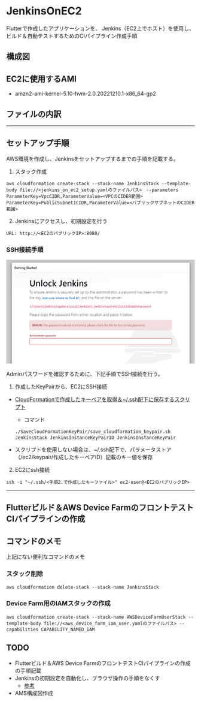 # JenkinsOnEC2

Flutterで作成したアプリケーションを、
Jenkins（EC2上でホスト）を使用し、ビルド＆自動テストするためのCIパイプライン作成手順

## 構成図

<!-- TODO: AWSの構成図作成 -->

## EC2に使用するAMI

- amzn2-ami-kernel-5.10-hvm-2.0.20221210.1-x86_64-gp2

## ファイルの内訳

***

## セットアップ手順

AWS環境を作成し、Jenkinsをセットアップするまでの手順を記載する。

1. スタック作成

```
aws cloudformation create-stack --stack-name JenkinsStack --template-body file://<jenkins_on_ec2_setup.yamlのファイルパス>　--parameters ParameterKey=VpcCIDR,ParameterValue=<VPCのCIDER範囲> ParameterKey=PublicSubnet1CIDR,ParameterValue=<パブリックサブネットのCIDER範囲>
```

2. Jenkinsにアクセスし、初期設定を行う

```
URL: http://<EC2のパブリックIP>:8080/
```

  ### SSH接続手順

  ![](./static/AdminPasswordForm.png)

  Adminパスワードを確認するために、下記手順でSSH接続を行う。

  1. 作成したKeyPairから、EC2にSSH接続

  - [CloudFormationで作成したキーペアを取得＆~/.ssh配下に保存するスクリプト](https://github.com/OrangeJuice652/SaveCloudFormationKeyPair/tree/main)

    - コマンド
    ```
    ./SaveCloudFormationKeyPair/save_cloudformation_keypair.sh JenkinsStack JenkinsInstanceKeyPairID JenkinsInstanceKeyPair
    ```

  - スクリプトを使用しない場合は、~/.ssh配下で、パラメータストア（/ec2/keypair/作成したキーペアID）記載のキー値を保存

  2. EC2にssh接続

  ```
  ssh -i "~/.ssh/<手順2.で作成したキーファイル>" ec2-user@<EC2のパブリックIP>
  ```

***

## Flutterビルド＆AWS Device FarmのフロントテストCIパイプラインの作成

<!-- TODO: 手順記載 -->

## コマンドのメモ

上記にない便利なコマンドのメモ

### スタック削除
```
aws cloudformation delete-stack --stack-name JenkinsStack
```

### Device Farm用のIAMスタックの作成

```
aws cloudformation create-stack --stack-name AWSDeviceFarmUserStack --template-body file://<aws_device_farm_iam_user.yamlのファイルパス> --capabilities CAPABILITY_NAMED_IAM
```

## TODO

- Flutterビルド＆AWS Device FarmのフロントテストCIパイプラインの作成の手順記載
- Jenkinsの初期設定を自動化し、ブラウザ操作の手順をなくす
  - [参考](https://qiita.com/fuku2014/items/995cf34afd126a627c22f)
- AMS構成図作成
